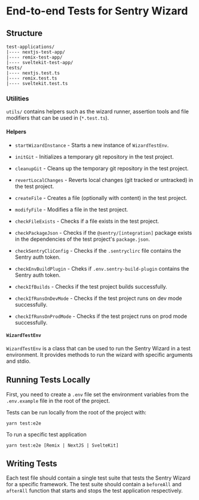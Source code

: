 # End-to-end Tests for Sentry Wizard

## Structure

```
test-applications/
|---- nextjs-test-app/
|---- remix-test-app/
|---- sveltekit-test-app/
tests/
|---- nextjs.test.ts
|---- remix.test.ts
|---- sveltekit.test.ts
```

### Utilities

`utils/` contains helpers such as the wizard runner, assertion tools and file modifiers that can be used in (`*.test.ts`).

#### Helpers

- `startWizardInstance` - Starts a new instance of `WizardTestEnv`.

- `initGit` - Initializes a temporary git repository in the test project.
- `cleanupGit` - Cleans up the temporary git repository in the test project.
- `revertLocalChanges` - Reverts local changes (git tracked or untracked) in the test project.

- `createFile` - Creates a file (optionally with content) in the test project.
- `modifyFile` - Modifies a file in the test project.

- `checkFileExists` - Checks if a file exists in the test project.
- `checkPackageJson` - Checks if the `@sentry/[integration]` package exists in the dependencies of the test project's `package.json`.
- `checkSentryCliConfig` - Checks if the `.sentryclirc` file contains the Sentry auth token.
- `checkEnvBuildPlugin` - Cheks if `.env.sentry-build-plugin` contains the Sentry auth token.

- `checkIfBuilds` - Checks if the test project builds successfully.
- `checkIfRunsOnDevMode` - Checks if the test project runs on dev mode successfully.
- `checkIfRunsOnProdMode` - Checks if the test project runs on prod mode successfully.


#### `WizardTestEnv`

`WizardTestEnv` is a class that can be used to run the Sentry Wizard in a test environment. It provides methods to run the wizard with specific arguments and stdio.

## Running Tests Locally

First, you need to create a `.env` file set the environment variables from the `.env.example` file in the root of the project.

Tests can be run locally from the root of the project with:

`yarn test:e2e`

To run a specific test application

`yarn test:e2e [Remix | NextJS | SvelteKit]`

## Writing Tests

Each test file should contain a single test suite that tests the Sentry Wizard for a specific framework. The test suite should contain a `beforeAll` and `afterAll` function that starts and stops the test application respectively.
